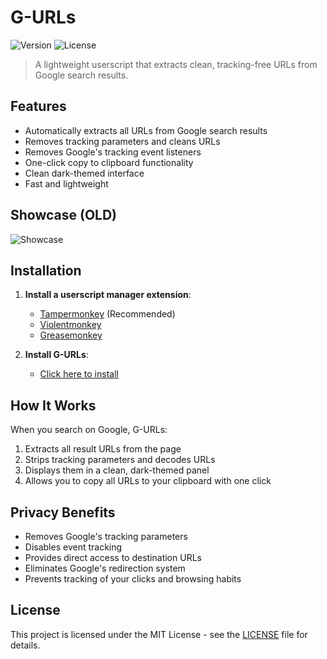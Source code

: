 # G-URLs

![Version](https://img.shields.io/badge/Version-2.0.1-blue)
![License](https://img.shields.io/badge/License-MIT-green)

> A lightweight userscript that extracts clean, tracking-free URLs from Google search results.

## Features

- Automatically extracts all URLs from Google search results
- Removes tracking parameters and cleans URLs
- Removes Google's tracking event listeners
- One-click copy to clipboard functionality
- Clean dark-themed interface
- Fast and lightweight

## Showcase (OLD)

![Showcase](https://i.imgur.com/WXkXhyK.gif)

## Installation

1. **Install a userscript manager extension**:
   - [Tampermonkey](https://www.tampermonkey.net/) (Recommended)
   - [Violentmonkey](https://violentmonkey.github.io/)
   - [Greasemonkey](https://www.greasespot.net/)

2. **Install G-URLs**:
   - [Click here to install](https://github.com/0hook/G-URLs/raw/main/G-URLs.js)

## How It Works

When you search on Google, G-URLs:
1. Extracts all result URLs from the page
2. Strips tracking parameters and decodes URLs
3. Displays them in a clean, dark-themed panel
4. Allows you to copy all URLs to your clipboard with one click

## Privacy Benefits

- Removes Google's tracking parameters
- Disables event tracking
- Provides direct access to destination URLs
- Eliminates Google's redirection system
- Prevents tracking of your clicks and browsing habits

## License

This project is licensed under the MIT License - see the [LICENSE](LICENSE) file for details.